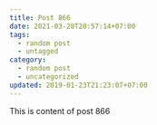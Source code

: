 ```yaml
---
title: Post 866
date: 2021-03-28T20:57:14+07:00
tags:
  - random post
  - untagged
category:
  - random post
  - uncategorized
updated: 2019-01-23T21:23:07+07:00
---
```

This is content of post 866